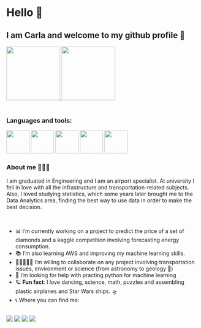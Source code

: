 # Hello 👋

## I am Carla and welcome to my github profile 🚀
<div>
<a href="https://github.com/carlarbj">
<img height="140em" src="https://github-readme-stats.vercel.app/api/top-langs/?username=carlarbj&layout=compact&langs_count=7&theme=aura_dark"/>
<img height="140em" src="https://github-readme-stats.vercel.app/api?username=carlarbj&show_icons=true&theme=aura_dark&include_all_commits=true&count_private=true"/>
</a>
</div>
<br/> 

### Languages and tools:

<img src="https://cdn.jsdelivr.net/gh/devicons/devicon/icons/python/python-original-wordmark.svg" width="60" height="60"/> <img src="https://cdn.jsdelivr.net/gh/devicons/devicon/icons/pandas/pandas-original-wordmark.svg" width="60" height="60"/>
<img src="https://cdn.jsdelivr.net/gh/devicons/devicon/icons/numpy/numpy-original-wordmark.svg" width="60" height="60"/>
<img src="https://cdn.jsdelivr.net/gh/devicons/devicon/icons/mysql/mysql-plain-wordmark.svg" width="60" height="60"/>
<img src="https://cdn.jsdelivr.net/gh/devicons/devicon/icons/jupyter/jupyter-original-wordmark.svg" width="60" height="60"/>
<br/>


### About me 🙋🏻‍♀️

I am graduated in Engineering and I am an airport specialist. 
At university I fell in love with all the infrastructure and transportation-related subjects. 
Also, I loved studying statistics, which some years later brought me to the Data Analytics area, finding the best way to use data in order to make the best decision.

<br/>

- 📊 I’m currently working on a project to predict the price of a set of diamonds and a kaggle competition involving forecasting energy consumption.<br/>
- 📚 I’m also learning AWS and improving my machine learning skills.<br/>
- 👨🏼‍🤝‍👨🏻 I’m willing to collaborate on any project involving transportation issues, environment or science (from astronomy to geology 🌋)<br/>
- 🏁 I’m looking for help with practing python for machine learning<br/>
- 🪐 **Fun fact**: I love dancing, science, math, puzzles and assembling plastic airplanes and Star Wars ships. 🛸<br/>
- 📞 Where you can find me: <br/>

<br/>

<div>
<a href="https://www.linkedin.com/in/carla-regina-b-jagosich/" target="_blank"><img src="https://img.shields.io/badge/-LinkedIn-%230077B5?style=for-the-badge&logo=linkedin&logoColor=white" target="_blank"></a> 
<a href="https://public.tableau.com/app/profile/carla.regina7813" target="_blank"><img src="https://img.shields.io/badge/Tableau-F8F8FF?style=for-the-badge&logo=tableau&logoColor=blue" target="_blank"></a>
<a href="https://medium.com/@carla.reginabj" target="_blank"><img src="https://img.shields.io/badge/Medium-FFFFFF?style=for-the-badge&logo=Medium&logoColor=black" target="_blank"></a>
<a href="https://www.hackerrank.com/carla_reginabj" target="_blank"><img src="https://img.shields.io/badge/HackerHank-32CD32?style=for-the-badge&logo=hackerhank&logoColor=blue" target="_blank"></a>
</div>







